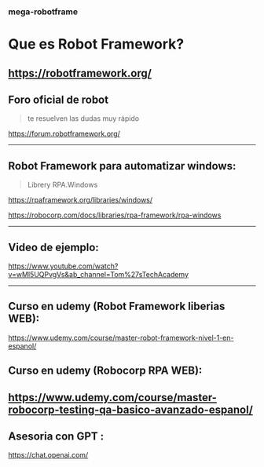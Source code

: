 ### mega-robotframe

# Que es Robot Framework?

https://robotframework.org/
- 
## Foro oficial de robot 
>  te resuelven las dudas muy rápido

https://forum.robotframework.org/

----------------------------------------------------------------------------
## Robot Framework para automatizar windows:

> Librery	RPA.Windows

https://rpaframework.org/libraries/windows/

https://robocorp.com/docs/libraries/rpa-framework/rpa-windows

-----------------------------------------------------------------------------
## Video de ejemplo:

https://www.youtube.com/watch?v=wMl5UQPvgVs&ab_channel=Tom%27sTechAcademy

-----------------------------------------------------------------------------
## Curso en udemy (Robot Framework liberias WEB):

https://www.udemy.com/course/master-robot-framework-nivel-1-en-espanol/

## Curso en udemy (Robocorp RPA WEB):

https://www.udemy.com/course/master-robocorp-testing-qa-basico-avanzado-espanol/
---------------------------------------------------------------------------------
## Asesoria con   GPT :
https://chat.openai.com/
